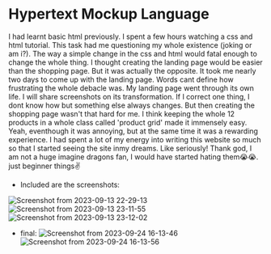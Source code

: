 # Hypertext Mockup Language

I had learnt basic html previously. I spent a few hours watching a css and html tutorial. This task had me questioning my whole existence (joking or am i?). The way a simple change in the css and html would fatal enough to change the whole thing. I thought creating the landing page would be easier than the shopping page. But it was actually the opposite. It took me nearly two days to come up with the landing page. Words cant define how frustrating the whole debacle was. My landing page went through its own life. I will share screenshots on its transformation. If I correct one thing, I dont know how but  something else always changes. But then creating the shopping page wasn't that hard for me. I think keeping the whole 12 products in a whole class called 'product grid' made it immensely easy. Yeah, eventhough it was annoying, but at the same time it was a rewarding experience. I had spent a lot of my energy into writing this website so much so that I started seeing the site inmy dreams. Like seriously! Thank god, I am not a huge imagine dragons fan, I would have started hating them😭😭. just beginner things✌️  


- Included are the screenshots:

![Screenshot from 2023-09-13 22-29-13](https://github.com/pn1616/amfoss_tasks/assets/143744137/8c502c4c-d940-4543-af0c-e0e1362bf4f8)  
![Screenshot from 2023-09-13 23-11-55](https://github.com/pn1616/amfoss_tasks/assets/143744137/61e91a48-42eb-402f-a8cf-504c7e9cdce1)
![Screenshot from 2023-09-13 23-12-02](https://github.com/pn1616/amfoss_tasks/assets/143744137/e5e1fe67-5c45-4dd2-9d05-8104432d6e68)

- final: 
![Screenshot from 2023-09-24 16-13-46](https://github.com/pn1616/amfoss_tasks/assets/143744137/22e7e3ec-a1c3-4d33-a413-045e54f7c048)
![Screenshot from 2023-09-24 16-13-56](https://github.com/pn1616/amfoss_tasks/assets/143744137/6e91f0cf-deb4-4ef0-ad8d-daa7e6536769)




